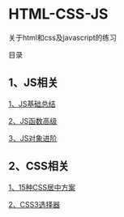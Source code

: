 # HTML-CSS-JS
关于html和css及javascript的练习

目录

## 1、JS相关

[1、JS基础总结](https://github.com/AnranS/HTML-CSS/tree/master/js基础总结)

[2、JS函数高级](https://github.com/AnranS/HTML-CSS/tree/master/JS函数高级)

[3、JS对象进阶](https://github.com/AnranS/HTML-CSS/tree/master/JS对象进阶)

## 2、CSS相关

[1、15种CSS居中方案](https://github.com/AnranS/HTML-CSS/tree/master/15种css居中方案)

[2、CSS3选择器](https://github.com/AnranS/HTML-CSS/tree/master/CSS3/01_选择器)

